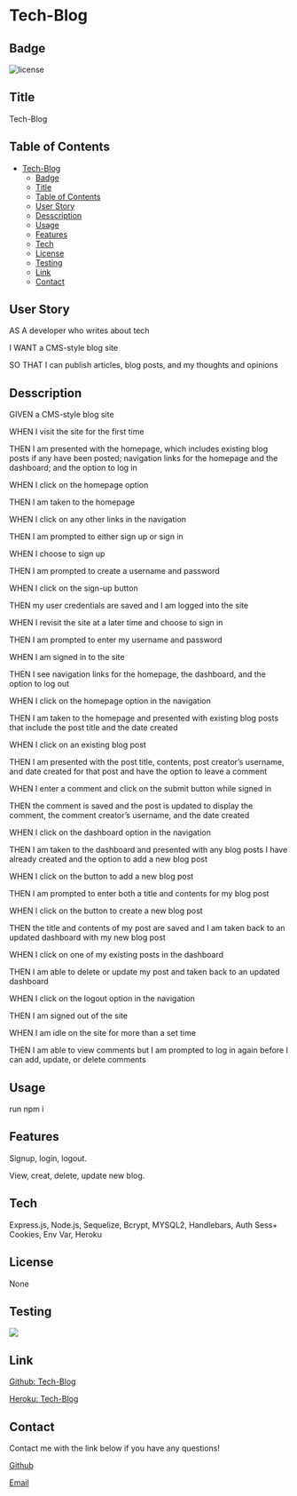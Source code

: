 # Tech-Blog
## Badge
![license](https://img.shields.io/badge/None-brightgreen)
## Title
Tech-Blog
## Table of Contents
- [Tech-Blog](#tech-blog)
  - [Badge](#badge)
  - [Title](#title)
  - [Table of Contents](#table-of-contents)
  - [User Story](#user-story)
  - [Desscription](#desscription)
  - [Usage](#usage)
  - [Features](#features)
  - [Tech](#tech)
  - [License](#license)
  - [Testing](#testing)
  - [Link](#link)
  - [Contact](#contact)
## User Story
AS A developer who writes about tech

I WANT a CMS-style blog site

SO THAT I can publish articles, blog posts, and my thoughts and opinions


## Desscription
GIVEN a CMS-style blog site

WHEN I visit the site for the first time

THEN I am presented with the homepage, which includes existing blog posts if any have been posted; navigation links for the homepage and the dashboard; and the option to log in

WHEN I click on the homepage option

THEN I am taken to the homepage

WHEN I click on any other links in the navigation

THEN I am prompted to either sign up or sign in

WHEN I choose to sign up

THEN I am prompted to create a username and password

WHEN I click on the sign-up button

THEN my user credentials are saved and I am logged into the site

WHEN I revisit the site at a later time and choose to sign in

THEN I am prompted to enter my username and password

WHEN I am signed in to the site

THEN I see navigation links for the homepage, the dashboard, and the option to log out

WHEN I click on the homepage option in the navigation

THEN I am taken to the homepage and presented with existing blog posts that include the post title and the date created

WHEN I click on an existing blog post

THEN I am presented with the post title, contents, post creator’s username, and date created for that post and have the option to leave a comment

WHEN I enter a comment and click on the submit button while signed in

THEN the comment is saved and the post is updated to display the comment, the comment creator’s username, and the date created

WHEN I click on the dashboard option in the navigation

THEN I am taken to the dashboard and presented with any blog posts I have already created and the option to add a new blog post

WHEN I click on the button to add a new blog post

THEN I am prompted to enter both a title and contents for my blog post

WHEN I click on the button to create a new blog post

THEN the title and contents of my post are saved and I am taken back to an updated dashboard with my new blog post

WHEN I click on one of my existing posts in the dashboard

THEN I am able to delete or update my post and taken back to an updated dashboard

WHEN I click on the logout option in the navigation

THEN I am signed out of the site

WHEN I am idle on the site for more than a set time

THEN I am able to view comments but I am prompted to log in again before I can add, update, or delete comments
## Usage
run npm i

## Features
Signup, login, logout.

View, creat, delete, update new blog.

## Tech
Express.js, 
Node.js, 
Sequelize, 
Bcrypt,
MYSQL2,
Handlebars,
Auth Sess+ Cookies, 
Env Var, 
Heroku

## License
None

## Testing
<img src="./">

## Link
[Github: Tech-Blog](https://github.com/brianbixby/project-2)

[Heroku: Tech-Blog](https://git.heroku.com/mkn-tech-blog.git
)

## Contact
Contact me with the link below if you have any questions!

[Github](https://github.com/minhkhoinguy)

[Email](mailto:minhkhoinguy@gmail.com)
